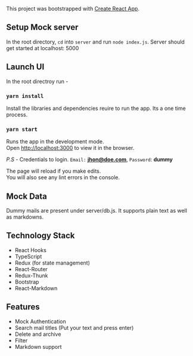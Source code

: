 This project was bootstrapped with [Create React App](https://github.com/facebook/create-react-app).

## Setup Mock server

In the root directory, `cd` into `server` and run `node index.js`. Server should get started at localhost: 5000

## Launch UI

In the root directroy run -

### `yarn install`

Install the libraries and dependencies reuire to run the app. Its a one time process.

### `yarn start`

Runs the app in the development mode.<br />
Open [http://localhost:3000](http://localhost:3000) to view it in the browser.

*P.S* - Credentials to login. `Email:` **jhon@doe.com**, `Password`: **dummy**

The page will reload if you make edits.<br />
You will also see any lint errors in the console.

## Mock Data

Dummy mails are present under server/db.js. It supports plain text as well as markdowns.

## Technology Stack

- React Hooks
- TypeScript
- Redux (for state management)
- React-Router
- Redux-Thunk
- Bootstrap
- React-Markdown

## Features

- Mock Authentication
- Search mail titles (Put your text and press enter)
- Delete and archive
- Filter
- Markdown support
